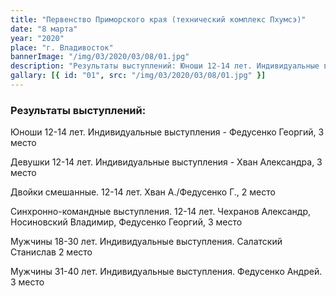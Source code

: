 ```yaml
---
title: "Первенство Приморского края (технический комплекс Пхумсэ)"
date: "8 марта"
year: "2020"
place: "г. Владивосток"
bannerImage: "/img/03/2020/03/08/01.jpg"
description: "Результаты выступлений: Юноши 12-14 лет. Индивидуальные выступления - Федусенко Георгий, 3 место Девушки 12-14 лет. Индивидуальные выступления - Хван Александра, 3 место Двойки смешанные. 12-14 лет. Хван А./Федусенко Г., 2 место Синхронно-командные выступления. 12-14 лет. Чехранов Александр, Носиновский Владимир, Федусенко Георгий, 3 место Мужчины 18-30 лет. Индивидуальные выступления. Салатский Станислав 2 место Мужчины 31-40 лет. Индивидуальные выступления. Федусенко Андрей. 3 место"
gallary: [{ id: "01", src: "/img/03/2020/03/08/01.jpg" }]
---
```


### Результаты выступлений:

Юноши 12-14 лет. Индивидуальные выступления - Федусенко Георгий, 3 место

Девушки 12-14 лет. Индивидуальные выступления - Хван Александра, 3 место

Двойки смешанные. 12-14 лет. Хван А./Федусенко Г., 2 место

Синхронно-командные выступления. 12-14 лет. Чехранов Александр, Носиновский Владимир, Федусенко Георгий, 3 место

Мужчины 18-30 лет. Индивидуальные выступления. Салатский Станислав 2 место

Мужчины 31-40 лет. Индивидуальные выступления. Федусенко Андрей. 3 место
